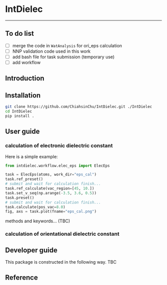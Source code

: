 # IntDielec
---

## To do list
- [ ] merge the code in `WatAnalysis` for ori_eps calculation
- [ ] NNP validation code used in this work
- [ ] add bash file for task submission (temporary use)
- [ ] add workflow

## Introduction

## Installation

```bash
git clone https://github.com/ChiahsinChu/IntDielec.git ./IntDielec
cd IntDielec
pip install .
```

## User guide

### calculation of electronic dielectric constant 

Here is a simple example:

```python
from intdielec.workflow.elec_eps import ElecEps

task = ElecEps(atoms, work_dir="eps_cal")
task.ref_preset()
# submit and wait for calculation finish...
task.ref_calculate(vac_region=[45, 10.])
task.set_v_seq(np.arange(-3.5, 3.6, 0.5))
task.preset()
# submit and wait for calculation finish...
task.calculate(pos_vac=8.0)
fig, axs = task.plot(fname="eps_cal.png")
```

methods and keywords... (TBC)

### calculation of orientational dielectric constant 

## Developer guide

This package is constructed in the following way. TBC

## Reference
